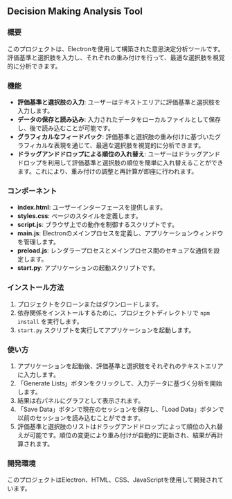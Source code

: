 ## Decision Making Analysis Tool

### 概要
このプロジェクトは、Electronを使用して構築された意思決定分析ツールです。評価基準と選択肢を入力し、それぞれの重み付けを行って、最適な選択肢を視覚的に分析できます。

### 機能
- **評価基準と選択肢の入力**: ユーザーはテキストエリアに評価基準と選択肢を入力します。
- **データの保存と読み込み**: 入力されたデータをローカルファイルとして保存し、後で読み込むことが可能です。
- **グラフィカルなフィードバック**: 評価基準と選択肢の重み付けに基づいたグラフィカルな表現を通じて、最適な選択肢を視覚的に分析できます。
- **ドラッグアンドドロップによる順位の入れ替え**: ユーザーはドラッグアンドドロップを利用して評価基準と選択肢の順位を簡単に入れ替えることができます。これにより、重み付けの調整と再計算が即座に行われます。

### コンポーネント
- **index.html**: ユーザーインターフェースを提供します。
- **styles.css**: ページのスタイルを定義します。
- **script.js**: ブラウザ上での動作を制御するスクリプトです。
- **main.js**: Electronのメインプロセスを定義し、アプリケーションウィンドウを管理します。
- **preload.js**: レンダラープロセスとメインプロセス間のセキュアな通信を設定します。
- **start.py**: アプリケーションの起動スクリプトです。

### インストール方法
1. プロジェクトをクローンまたはダウンロードします。
2. 依存関係をインストールするために、プロジェクトディレクトリで `npm install` を実行します。
3. `start.py` スクリプトを実行してアプリケーションを起動します。

### 使い方
1. アプリケーションを起動後、評価基準と選択肢をそれぞれのテキストエリアに入力します。
2. 「Generate Lists」ボタンをクリックして、入力データに基づく分析を開始します。
3. 結果は右パネルにグラフとして表示されます。
4. 「Save Data」ボタンで現在のセッションを保存し、「Load Data」ボタンで以前のセッションを読み込むことができます。
5. 評価基準と選択肢のリストはドラッグアンドドロップによって順位の入れ替えが可能です。順位の変更により重み付けが自動的に更新され、結果が再計算されます。

### 開発環境
このプロジェクトはElectron、HTML、CSS、JavaScriptを使用して開発されています。
